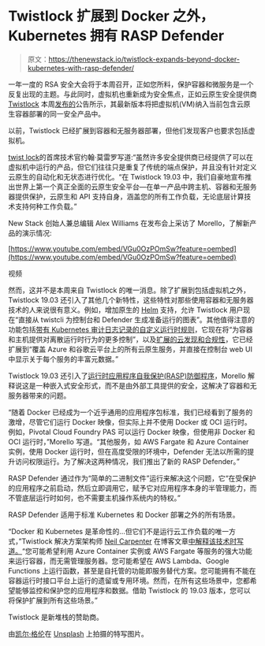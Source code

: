 # Twistlock 扩展到 Docker 之外，Kubernetes 拥有 RASP Defender

> 原文：<https://thenewstack.io/twistlock-expands-beyond-docker-kubernetes-with-rasp-defender/>

一年一度的 RSA 安全大会将于本周召开，正如您所料，保护容器和微服务是一个反复出现的主题。与此同时，虚拟机也重新成为安全焦点，正如云原生安全提供商 [Twistlock](https://www.twistlock.com/) 本周[发布的](https://www.twistlock.com/2019/03/05/twistlock-19-03-release-notes/)公告所示，其最新版本将把虚拟机(VM)纳入当前包含云原生容器部署的同一安全产品中。

以前，Twistlock 已经扩展到容器和无服务器部署，但他们发现客户也要求包括虚拟机。

[twist lock](https://www.twistlock.com/about-us/team/john-morello/)的首席技术官约翰·莫雷罗写道:“虽然许多安全提供商已经提供了可以在虚拟机中运行的产品，但它们往往只是重复了传统的端点保护，并且没有针对定义云原生的自动化和无状态进行优化。“在 Twistlock 19.03 中，我们自豪地宣布推出世界上第一个真正全面的云原生安全平台—在单一产品中跨主机、容器和无服务器提供保护，云原生和 API 支持自身，涵盖您的所有工作负载，无论底层计算技术支持何种工作负载。”

New Stack 创始人兼总编辑 Alex Williams 在发布会上采访了 Morello，了解新产品的演示情况:

[https://www.youtube.com/embed/VGu0OzPOmSw?feature=oembed](https://www.youtube.com/embed/VGu0OzPOmSw?feature=oembed)

视频

然而，这并不是本周来自 Twistlock 的唯一消息。除了扩展到包括虚拟机之外，Twistlock 19.03 还引入了其他几个新特性，这些特性对那些使用容器和无服务器技术的人来说很有意义。例如，增加原生的 [Helm](https://helm.sh/) 支持，允许 Twistlock 用户现在“直接从 twistcli 为控制台和 Defender 生成准备运行的图表”。其他值得注意的功能包括[带有 Kubernetes 审计日志记录的自定义运行时规则](https://www.twistlock.com/2019/03/05/custom-runtime-rule-language-integrated-k8s-audit-logging/)，它现在将“为容器和主机提供对离散运行时行为的更多控制”，以及[扩展的云发现和合规性](https://www.twistlock.com/2019/03/05/automated-cloud-discovery-compliance/)，它已经扩展到“覆盖 Azure 和谷歌云平台上的所有云原生服务，并直接在控制台 web UI 中显示关于每个服务的丰富元数据。”

Twistlock 19.03 还引入了[运行时应用程序自我保护(RASP)防御程序](https://www.twistlock.com/2019/03/05/runtime-application-self-protection-protecting-apps-wherever-they-run)，Morello 解释说这是一种嵌入式安全形式，而不是由外部工具提供的安全，这解决了容器和无服务器带来的问题。

“随着 Docker 已经成为一个近乎通用的应用程序包标准，我们已经看到了服务的激增，尽管它们运行 Docker 映像，但实际上并不使用 Docker 或 OCI 运行时。例如，Pivotal Cloud Foundry PAS 可以运行 Docker 映像，但使用非 Docker 和 OCI 运行时，”Morello 写道。“其他服务，如 AWS Fargate 和 Azure Container 实例，使用 Docker 运行时，但在高度受限的环境中，Defender 无法以所需的提升访问权限运行。为了解决这两种情况，我们推出了新的 RASP Defender。”

RASP Defender 通过作为“简单的二进制文件”运行来解决这个问题，它“在受保护的应用程序之前启动，然后立即调用它，赋予它对应用程序本身的半管理能力，而不管底层运行时如何，也不需要主机操作系统内的特权。”

RASP Defender 适用于标准 Kubernetes 和 Docker 部署之外的所有场景。

“Docker 和 Kubernetes 是革命性的…但它们不是运行云工作负载的唯一方式，”Twistlock 解决方案架构师 [Neil Carpenter](https://www.twistlock.com/author/neil-carpenter/) 在博客文章[中解释该技术时写道。](https://www.twistlock.com/2019/03/05/runtime-application-self-protection-protecting-apps-wherever-they-run/)“您可能希望利用 Azure Container 实例或 AWS Fargate 等服务的强大功能来运行容器，而无需管理服务器。您可能希望在 AWS Lambda、Google Functions 上运行函数，甚至是自托管的功能即服务替代方案。您可能拥有不能在容器运行时接口平台上运行的遗留或专用环境。然而，在所有这些场景中，您都希望能够监控和保护您的应用程序和数据。借助 Twistlock 的 19.03 版本，您可以将保护扩展到所有这些场景。”

Twistlock 是新堆栈的赞助商。

由[凯尔·格伦](https://unsplash.com/photos/-f8ssjFhD1k?utm_source=unsplash&utm_medium=referral&utm_content=creditCopyText)在 [Unsplash](https://unsplash.com/search/photos/expand?utm_source=unsplash&utm_medium=referral&utm_content=creditCopyText) 上拍摄的特写图片。

<svg xmlns:xlink="http://www.w3.org/1999/xlink" viewBox="0 0 68 31" version="1.1"><title>Group</title> <desc>Created with Sketch.</desc></svg>